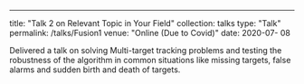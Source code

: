 ---
title: "Talk 2 on Relevant Topic in Your Field"
collection: talks
type: "Talk"
permalink: /talks/Fusion1
venue: "Online (Due to Covid)"
date: 2020-07- 08



Delivered a talk on solving Multi-target tracking problems and testing the robustness of the algorithm in common situations like missing targets, false alarms and sudden birth and death of targets. 
